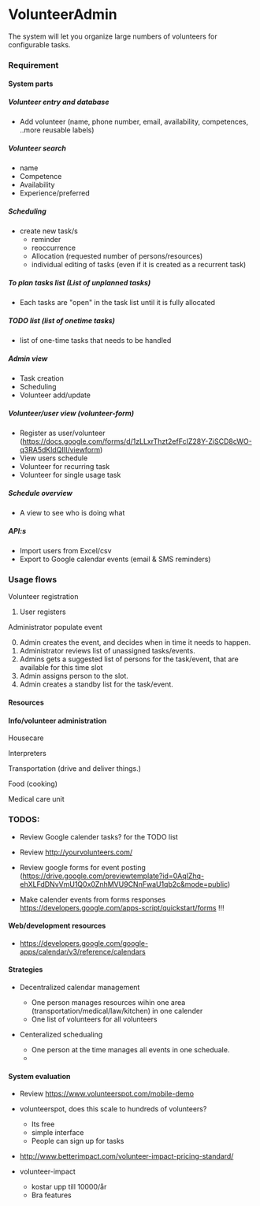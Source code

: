 # VolunteerAdmin

The system will let you organize large numbers of volunteers for configurable tasks.


### Requirement 

#### System parts

##### Volunteer entry and database
- Add volunteer (name, phone number, email, availability, competences, ..more reusable labels)

##### Volunteer search 
- name
- Competence
- Availability
- Experience/preferred

##### Scheduling
- create new task/s
  - reminder
  - reoccurrence
  - Allocation (requested number of persons/resources)
  - individual editing of tasks (even if it is created as a recurrent task)

##### To plan tasks list (List of unplanned tasks)
  - Each tasks are "open" in the task list until it is fully allocated

##### TODO list (list of onetime tasks)
- list of one-time tasks that needs to be handled


##### Admin view
- Task creation
- Scheduling
- Volunteer add/update
 

##### Volunteer/user view (volunteer-form)
- Register as user/volunteer (https://docs.google.com/forms/d/1zLLxrThzt2efFcIZ28Y-ZiSCD8cWO-q3RA5dKldQIII/viewform)
- View users schedule
- Volunteer for recurring task
- Volunteer for single usage task
 

##### Schedule overview
- A view to see who is doing what


##### API:s
- Import users from Excel/csv
- Export to Google calendar events (email & SMS reminders)


### Usage flows

Volunteer registration

1. User registers


Administrator populate event

0. Admin creates the event, and decides when in time it needs to happen.
1. Administrator reviews list of unassigned tasks/events.
2. Admins gets a suggested list of persons for the task/event, that are available for this time slot
3. Admin assigns person to the slot.
4. Admin creates a standby list for the task/event.


#### Resources


#### Info/volunteer administration

Housecare

Interpreters

Transportation (drive and deliver things.)

Food (cooking)

Medical care unit



### TODOS:

* Review Google calender tasks? for the TODO list
* Review http://yourvolunteers.com/


* Review google forms for event posting (https://drive.google.com/previewtemplate?id=0AqIZhq-ehXLFdDNvVmU1Q0x0ZnhMVU9CNnFwaU1qb2c&mode=public)
* Make calender events from forms responses https://developers.google.com/apps-script/quickstart/forms !!!


#### Web/development resources
* https://developers.google.com/google-apps/calendar/v3/reference/calendars


#### Strategies

* Decentralized calendar management
  * One person manages resources wihin one area (transportation/medical/law/kitchen) in one calender
  * One list of volunteers for all volunteers
  
* Centeralized schedualing
  * One person at the time manages all events in one scheduale.
  * 
  
#### System evaluation

* Review https://www.volunteerspot.com/mobile-demo
* volunteerspot, does this scale to hundreds of volunteers?
  * Its free
  * simple interface
  * People can sign up for tasks
  
* http://www.betterimpact.com/volunteer-impact-pricing-standard/
* volunteer-impact
  * kostar upp till 10000/år
  * Bra features
  
  

